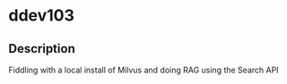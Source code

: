 # ddev103

## Description
Fiddling with a local install of Milvus and doing RAG using the Search API


